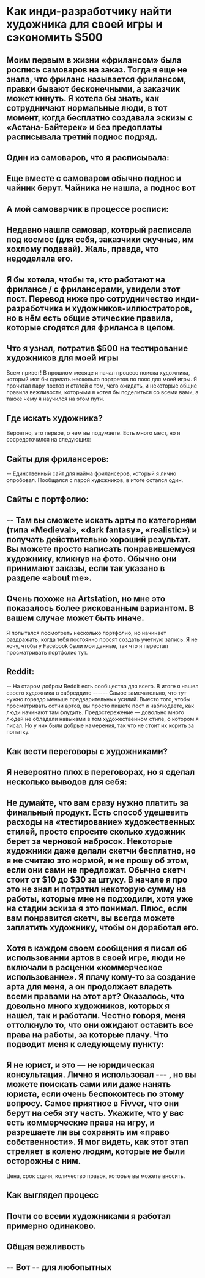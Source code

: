 # Как инди-разработчику найти художника для своей игры и сэкономить $500

Моим первым в жизни «фрилансом» была роспись самоваров на заказ. Тогда я еще не знала, что фриланс называется фрилансом, правки бывают бесконечными, а заказчик может кинуть. Я хотела бы знать, как сотрудничают нормальные люди, в тот момент, когда бесплатно создавала эскизы с «Астана-Байтерек» и без предоплаты расписывала третий поднос подряд.
--
Один из самоваров, что я расписывала:
--
Еще вместе с самоваром обычно поднос и чайник берут. Чайника не нашла, а поднос вот
--
А мой самоварчик в процессе росписи:
--
Недавно нашла самовар, который расписала под космос (для себя, заказчики скучные, им хохлому подавай). Жаль, правда, что недоделала его.
--
Я бы хотела, чтобы те, кто работают на фрилансе / с фрилансерами, увидели этот пост. Перевод ниже про сотрудничество инди-разработчика и художников-иллюстраторов, но в нём есть общие этические правила, которые сгодятся для фриланса в целом.
--
## Что я узнал, потратив $500 на тестирование художников для моей игры

Всем привет! В прошлом месяце я начал процесс поиска художника, который мог бы сделать несколько портретов по пояс для моей игры. Я прочитал пару постов и статей о том, чего ожидать, и некоторые общие правила вежливости, которыми я хотел бы поделиться со всеми вами, а также чему я научился на этом пути.
## Где искать художника?

Вероятно, это первое, о чем вы подумаете. Есть много мест, но я сосредоточился на следующих:
## Сайты для фрилансеров:

--
Единственный сайт для найма фрилансеров, который я лично опробовал. Пообщался с парой художников, в итоге остался один.
## Сайты с портфолио:

--
Там вы сможете искать арты по категориям (типа «Medieval», «dark fantasy», «realistic») и получать действительно хороший результат. Вы можете просто написать понравившемуся художнику, кликнув на фото. Обычно они принимают заказы, если так указано в разделе «about me».
--
Очень похоже на Artstation, но мне это показалось более рискованным вариантом. В вашем случае может быть иначе.
--
Я попытался посмотреть несколько портфолио, но начинает раздражать, когда тебя постоянно просят создать учетную запись. Я не хочу, чтобы у Facebook были мои данные, так что я перестал просматривать портфолио тут.
## Reddit:

--
На старом добром Reddit есть сообщества для всего. В итоге я нашел  своего художника в сабреддите  ------  Самое замечательно, что тут нужно гораздо меньше предварительных усилий. Вместо того, чтобы просматривать сотни артов, вы просто пишете пост и наблюдаете, как люди начинают там флудить. Предостережение — довольно много людей не обладали навыками в том художественном стиле, о котором я писал. Но у них были добрые намерения, так что не стоит их корить за попытку.
## Как вести переговоры с художниками?
Я невероятно плох в переговорах, но я сделал несколько выводов для себя:
--
Не думайте, что вам сразу нужно платить за финальный продукт. Есть способ удешевить расходы на «тестирование» художественных стилей, просто спросите сколько художник берет за черновой набросок. Некоторые художники даже делали скетчи бесплатно, но я не считаю это нормой, и не прошу об этом, если они сами не предложат. Обычно скетч стоит от $10 до $30 за штуку. В начале я про это не знал и потратил некоторую сумму на работы, которые мне не подходили, хотя уже на стадии эскиза я это понимал. Плюс, если вам понравится скетч, вы всегда можете заплатить художнику, чтобы он доработал его.
--
Хотя в каждом своем сообщения я писал об использовании артов в своей игре, люди не включали в расценки «коммерческое использование». Я плачу кому-то за создание арта для меня, а он продолжает владеть всеми правами на этот арт? Оказалось, что довольно много художников, которых я нашел, так и работали. Честно говоря, меня оттолкнуло то, что они ожидают оставить все права на работы, за которые плачу. Что подводит меня к следующему пункту:
--

Я не юрист, и это — не юридическая консультация. Лично я использовал --- , но вы можете поискать сами или даже нанять юриста, если очень беспокоитесь по этому вопросу. Самое приятное в Fivver, что они берут на себя эту часть. Укажите, что у вас есть коммерческие права на игру, и разрешаете ли вы сохранять им «право собственности». Я мог видеть, как этот этап стреляет в колено людям, которые не были осторожны с ним.
--
Цена, срок сдачи, количество правок, которые вы можете вносить.
## Как выглядел процесс

Почти со всеми художниками я работал примерно одинаково.
--
## Общая вежливость

--
Вот -- для любопытных
--
